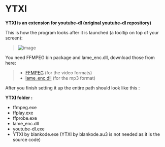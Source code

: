 # YTXI
**YTXI is an extension for youtube-dl [(original youtube-dl repository)](https://github.com/ytdl-org/youtube-dl)**

This is how the program looks after it is launched (a tooltip on top of your screen):
> ![image](https://user-images.githubusercontent.com/77080875/129626445-61198c0a-1447-4226-896b-1b1d65191911.png)

You need FFMPEG bin package and lame_enc.dll, download those from here:

> - [FFMPEG](https://github.com/GyanD/codexffmpeg/releases/tag/4.4) (for the video formats)
> - [lame_enc.dll](https://www.dll-files.com/lame_enc.dll.html) (for the mp3 format)

After you finish setting it up the entire path should look like this :

 **YTXI folder :**
 - ffmpeg.exe
 - ffplay.exe
 - ffprobe.exe
 - lame_enc.dll
 - youtube-dl.exe
 - YTXI by blankode.exe (YTXI by blankode.au3 is not needed as it is the source code)

